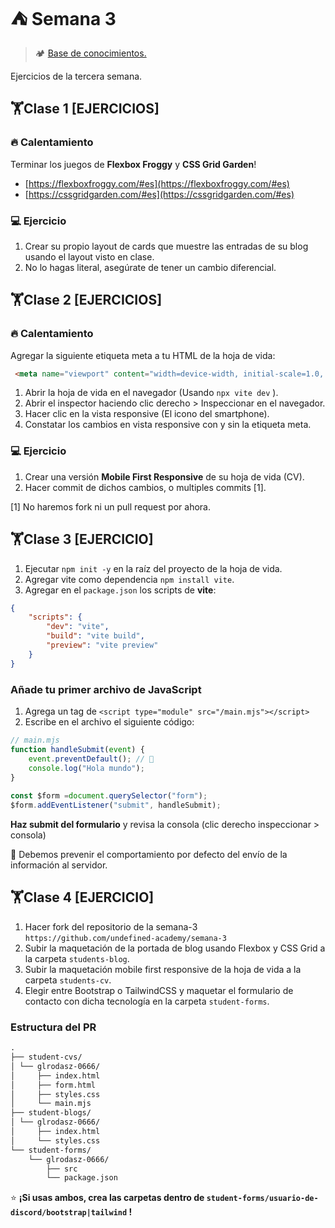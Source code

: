 # ⛺ Semana 3

> 🏕️ [Base de conocimientos.](https://undefinedshell.notion.site/Semana-3-73f4277f993c4eb78d0d5aab7be42c94)

Ejercicios de la tercera semana.

## 🏋Clase 1 [EJERCICIOS]

### 🔥 Calentamiento

Terminar los juegos de **Flexbox Froggy** y **CSS Grid Garden**!

- [https://flexboxfroggy.com/#es](https://flexboxfroggy.com/#es)
- [https://cssgridgarden.com/#es](https://cssgridgarden.com/#es)

### 💻 Ejercicio

1. Crear su propio layout de cards que muestre las entradas de su blog usando el layout visto en clase.
2. No lo hagas literal, asegúrate de tener un cambio diferencial.

## 🏋Clase 2 [EJERCICIOS]

### 🔥 Calentamiento

Agregar la siguiente etiqueta meta a tu HTML de la hoja de vida:

```html
 <meta name="viewport" content="width=device-width, initial-scale=1.0, maximum-scale=1.0">
```

1. Abrir la hoja de vida en el navegador (Usando `npx vite dev` ).
2. Abrir el inspector haciendo clic derecho > Inspeccionar en el navegador.
3. Hacer clic en la vista responsive (El icono del smartphone).
4. Constatar los cambios en vista responsive con y sin la etiqueta meta.

### 💻 Ejercicio

1. Crear una versión **Mobile First Responsive** de su hoja de vida (CV).
2. Hacer commit de dichos cambios, o multiples commits [1].

[1] No haremos fork ni un pull request por ahora.

## 🏋Clase 3 [EJERCICIO]

1. Ejecutar `npm init -y` en la raíz del proyecto de la hoja de vida.
2. Agregar vite como dependencia `npm install vite`.
3. Agregar en el `package.json` los scripts de **vite**:

```json
{
    "scripts": {
        "dev": "vite",
        "build": "vite build",
        "preview": "vite preview"
    }
}

```

### Añade tu primer archivo de JavaScript

1. Agrega un tag de `<script type="module" src="/main.mjs"></script>`
2. Escribe en el archivo el siguiente código:

```javascript
// main.mjs
function handleSubmit(event) {
    event.preventDefault(); // 🍎
    console.log("Hola mundo");
}
    
const $form =document.querySelector("form");
$form.addEventListener("submit", handleSubmit);
```

**Haz submit del formulario** y revisa la consola (clic derecho inspeccionar > consola)

🍎  Debemos prevenir el comportamiento por defecto del envío de la información al servidor.

## 🏋Clase 4 [EJERCICIO]

1. Hacer fork del repositorio de la semana-3 `https://github.com/undefined-academy/semana-3`
2. Subir la maquetación de la portada de blog usando Flexbox y CSS Grid a la carpeta `students-blog`.
3. Subir la maquetación mobile first responsive de la hoja de vida a la carpeta `students-cv`.
4. Elegir entre Bootstrap o TailwindCSS y maquetar el formulario de contacto con dicha tecnología en la carpeta `student-forms`.

### Estructura del PR

```Markdown
.
├── student-cvs/
│ └── glrodasz-0666/
│     ├── index.html
│     ├── form.html
│     ├── styles.css
│     └── main.mjs
├── student-blogs/
│ └── glrodasz-0666/
│     ├── index.html
│     └── styles.css
└── student-forms/
    └── glrodasz-0666/
        ├── src
        └── package.json
```

⭐ **¡Si usas ambos, crea las carpetas dentro de `student-forms/usuario-de-discord/bootstrap|tailwind` !**
